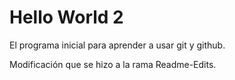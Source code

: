 # Hello World 2
El programa inicial para aprender a usar git y github.

Modificación que se hizo a la rama Readme-Edits.

